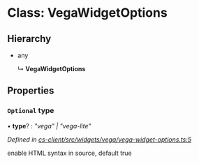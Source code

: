 # Class: VegaWidgetOptions

## Hierarchy

* any

  ↳ **VegaWidgetOptions**

## Properties

### `Optional` type

• **type**? : *"vega" | "vega-lite"*

*Defined in [cs-client/src/widgets/vega/vega-widget-options.ts:5](https://github.com/RichardHovenkamp/csnext/blob/872f0bfe/packages/cs-client/src/widgets/vega/vega-widget-options.ts#L5)*

enable HTML syntax in source, default true
